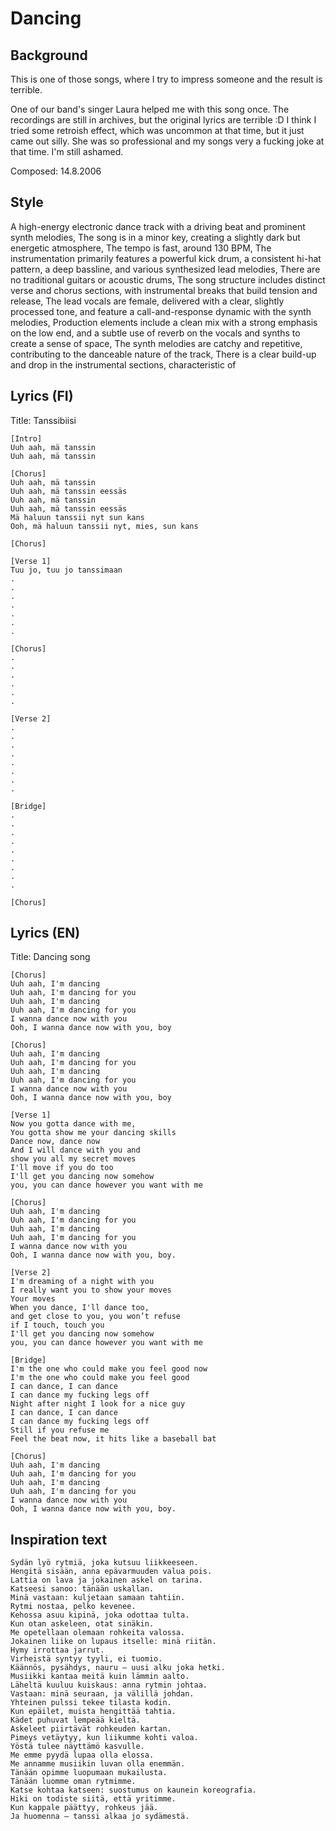 # Dancing

## Background
This is one of those songs, where I try to impress someone and the result is terrible.

One of our band's singer Laura helped me with this song once. The recordings are still in archives, but the original lyrics are terrible :D
I think I tried some retroish effect, which was uncommon at that time, but it just came out silly. She was so professional and my songs very a fucking joke at that time. I'm still ashamed.

Composed: 14.8.2006

## Style
A high-energy electronic dance track with a driving beat and prominent synth melodies,
The song is in a minor key, creating a slightly dark but energetic atmosphere,
The tempo is fast, around 130 BPM, The instrumentation primarily features a powerful kick drum,
a consistent hi-hat pattern, a deep bassline, and various synthesized lead melodies,
There are no traditional guitars or acoustic drums,
The song structure includes distinct verse and chorus sections,
with instrumental breaks that build tension and release,
The lead vocals are female, delivered with a clear, slightly processed tone,
and feature a call-and-response dynamic with the synth melodies,
Production elements include a clean mix with a strong emphasis on the low end,
and a subtle use of reverb on the vocals and synths to create a sense of space,
The synth melodies are catchy and repetitive, contributing to the danceable nature of the track,
There is a clear build-up and drop in the instrumental sections, characteristic of



## Lyrics (FI)
Title: Tanssibiisi
```
[Intro]
Uuh aah, mä tanssin
Uuh aah, mä tanssin

[Chorus]
Uuh aah, mä tanssin
Uuh aah, mä tanssin eessäs
Uuh aah, mä tanssin
Uuh aah, mä tanssin eessäs
Mä haluun tanssii nyt sun kans
Ooh, mä haluun tanssii nyt, mies, sun kans

[Chorus]

[Verse 1]
Tuu jo, tuu jo tanssimaan
.
.
.
.
.
.
.

[Chorus]
.
.
.
.
.
.

[Verse 2]
.
.
.
.
.
.
.
.

[Bridge]
.
.
.
.
.
.
.
.
.

[Chorus]

```




## Lyrics (EN)
Title: Dancing song

```
[Chorus]
Uuh aah, I'm dancing
Uuh aah, I'm dancing for you
Uuh aah, I'm dancing
Uuh aah, I'm dancing for you
I wanna dance now with you
Ooh, I wanna dance now with you, boy

[Chorus]
Uuh aah, I'm dancing
Uuh aah, I'm dancing for you
Uuh aah, I'm dancing
Uuh aah, I'm dancing for you
I wanna dance now with you
Ooh, I wanna dance now with you, boy

[Verse 1]
Now you gotta dance with me,
You gotta show me your dancing skills
Dance now, dance now
And I will dance with you and
show you all my secret moves
I'll move if you do too
I'll get you dancing now somehow
you, you can dance however you want with me

[Chorus]
Uuh aah, I'm dancing
Uuh aah, I'm dancing for you
Uuh aah, I'm dancing
Uuh aah, I'm dancing for you
I wanna dance now with you
Ooh, I wanna dance now with you, boy.

[Verse 2]
I'm dreaming of a night with you
I really want you to show your moves
Your moves
When you dance, I'll dance too,
and get close to you, you won’t refuse
if I touch, touch you
I'll get you dancing now somehow
you, you can dance however you want with me

[Bridge]
I'm the one who could make you feel good now
I'm the one who could make you feel good
I can dance, I can dance
I can dance my fucking legs off
Night after night I look for a nice guy
I can dance, I can dance
I can dance my fucking legs off
Still if you refuse me
Feel the beat now, it hits like a baseball bat

[Chorus]
Uuh aah, I'm dancing
Uuh aah, I'm dancing for you
Uuh aah, I'm dancing
Uuh aah, I'm dancing for you
I wanna dance now with you
Ooh, I wanna dance now with you, boy.
```

## Inspiration text
```
Sydän lyö rytmiä, joka kutsuu liikkeeseen.
Hengitä sisään, anna epävarmuuden valua pois.
Lattia on lava ja jokainen askel on tarina.
Katseesi sanoo: tänään uskallan.
Minä vastaan: kuljetaan samaan tahtiin.
Rytmi nostaa, pelko kevenee.
Kehossa asuu kipinä, joka odottaa tulta.
Kun otan askeleen, otat sinäkin.
Me opetellaan olemaan rohkeita valossa.
Jokainen liike on lupaus itselle: minä riitän.
Hymy irrottaa jarrut.
Virheistä syntyy tyyli, ei tuomio.
Käännös, pysähdys, nauru – uusi alku joka hetki.
Musiikki kantaa meitä kuin lämmin aalto.
Läheltä kuuluu kuiskaus: anna rytmin johtaa.
Vastaan: minä seuraan, ja välillä johdan.
Yhteinen pulssi tekee tilasta kodin.
Kun epäilet, muista hengittää tahtia.
Kädet puhuvat lempeää kieltä.
Askeleet piirtävät rohkeuden kartan.
Pimeys vetäytyy, kun liikumme kohti valoa.
Yöstä tulee näyttämö kasvulle.
Me emme pyydä lupaa olla elossa.
Me annamme musiikin luvan olla enemmän.
Tänään opimme luopumaan mukailusta.
Tänään luomme oman rytmimme.
Katse kohtaa katseen: suostumus on kaunein koreografia.
Hiki on todiste siitä, että yritimme.
Kun kappale päättyy, rohkeus jää.
Ja huomenna – tanssi alkaa jo sydämestä.
```

